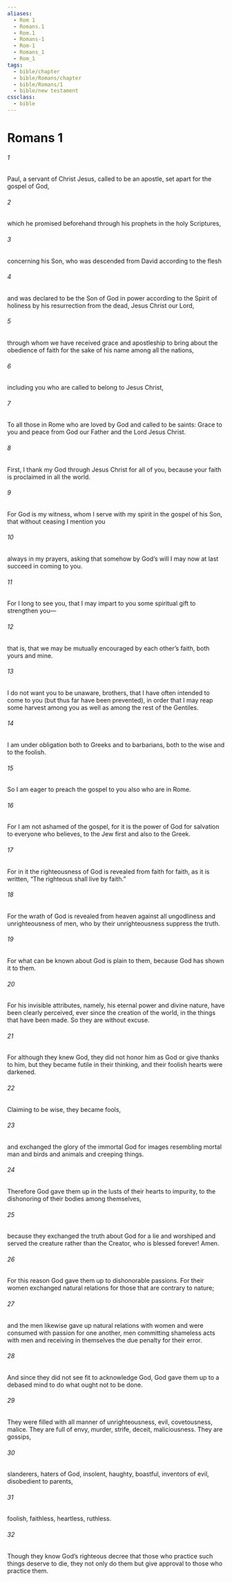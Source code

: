 ```yaml
---
aliases:
  - Rom 1
  - Romans.1
  - Rom.1
  - Romans-1
  - Rom-1
  - Romans_1
  - Rom_1
tags:
  - bible/chapter
  - bible/Romans/chapter
  - bible/Romans/1
  - bible/new testament
cssclass:
  - bible
---
```


# Romans 1

###### 1
Paul, a servant of Christ Jesus, called to be an apostle, set apart for the gospel of God,
###### 2
which he promised beforehand through his prophets in the holy Scriptures,
###### 3
concerning his Son, who was descended from David  according to the flesh
###### 4
and was declared to be the Son of God in power according to the Spirit of holiness by his resurrection from the dead, Jesus Christ our Lord,
###### 5
through whom we have received grace and apostleship to bring about the obedience of faith for the sake of his name among all the nations,
###### 6
including you who are called to belong to Jesus Christ,
###### 7
To all those in Rome who are loved by God and called to be saints:   Grace to you and peace from God our Father and the Lord Jesus Christ.
###### 8
First, I thank my God through Jesus Christ for all of you, because your faith is proclaimed in all the world.
###### 9
For God is my witness, whom I serve with my spirit in the gospel of his Son, that without ceasing I mention you
###### 10
always in my prayers, asking that somehow by God’s will I may now at last succeed in coming to you.
###### 11
For I long to see you, that I may impart to you some spiritual gift to strengthen you—
###### 12
that is, that we may be mutually encouraged by each other’s faith, both yours and mine.
###### 13
I do not want you to be unaware, brothers, that I have often intended to come to you (but thus far have been prevented), in order that I may reap some harvest among you as well as among the rest of the Gentiles.
###### 14
I am under obligation both to Greeks and to barbarians, both to the wise and to the foolish.
###### 15
So I am eager to preach the gospel to you also who are in Rome.
###### 16
For I am not ashamed of the gospel, for it is the power of God for salvation to everyone who believes, to the Jew first and also to the Greek.
###### 17
For in it the righteousness of God is revealed from faith for faith,  as it is written, “The righteous shall live by faith.”
###### 18
For the wrath of God is revealed from heaven against all ungodliness and unrighteousness of men, who by their unrighteousness suppress the truth.
###### 19
For what can be known about God is plain to them, because God has shown it to them.
###### 20
For his invisible attributes, namely, his eternal power and divine nature, have been clearly perceived, ever since the creation of the world, in the things that have been made. So they are without excuse.
###### 21
For although they knew God, they did not honor him as God or give thanks to him, but they became futile in their thinking, and their foolish hearts were darkened.
###### 22
Claiming to be wise, they became fools,
###### 23
and exchanged the glory of the immortal God for images resembling mortal man and birds and animals and creeping things.
###### 24
Therefore God gave them up in the lusts of their hearts to impurity, to the dishonoring of their bodies among themselves,
###### 25
because they exchanged the truth about God for a lie and worshiped and served the creature rather than the Creator, who is blessed forever! Amen.
###### 26
For this reason God gave them up to dishonorable passions. For their women exchanged natural relations for those that are contrary to nature;
###### 27
and the men likewise gave up natural relations with women and were consumed with passion for one another, men committing shameless acts with men and receiving in themselves the due penalty for their error.
###### 28
And since they did not see fit to acknowledge God, God gave them up to a debased mind to do what ought not to be done.
###### 29
They were filled with all manner of unrighteousness, evil, covetousness, malice. They are full of envy, murder, strife, deceit, maliciousness. They are gossips,
###### 30
slanderers, haters of God, insolent, haughty, boastful, inventors of evil, disobedient to parents,
###### 31
foolish, faithless, heartless, ruthless.
###### 32
Though they know God’s righteous decree that those who practice such things deserve to die, they not only do them but give approval to those who practice them.


